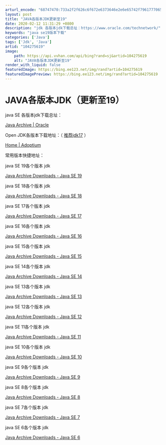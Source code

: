 ```yaml
---
arturl_encode: "68747470:733a2f2f626c6f672e6373646e2e6e65742f7961777065692f:61727469636c652f64657461696c732f313034323735363139"
layout: post
title: "JAVA各版本JDK更新至19"
date: 2020-02-12 11:31:29 +0800
description: "jdk 各版本jdk下载总址：https://www.oracle.com/technetwork/"
keywords: "java se19版本下载"
categories: ['Java']
tags: ['Jdk', 'Java']
artid: "104275619"
image:
    path: https://api.vvhan.com/api/bing?rand=sj&artid=104275619
    alt: "JAVA各版本JDK更新至19"
render_with_liquid: false
featuredImage: https://bing.ee123.net/img/rand?artid=104275619
featuredImagePreview: https://bing.ee123.net/img/rand?artid=104275619
---
```


# JAVA各版本JDK（更新至19）

java SE 各版本jdk下载总址：
  
[Java Archive | Oracle](https://www.oracle.com/technetwork/java/archive-139210.html "Java Archive | Oracle")

Open JDK各版本下载地址：（
[推荐jdk17](https://juejin.cn/post/7177550894316126269 "推荐jdk17")
）

[Home | Adoptium](https://adoptium.net/zh-CN/ "Home | Adoptium")

常用版本快捷地址：

java SE 19各个版本 jdk
  
[Java Archive Downloads - Java SE 19](https://www.oracle.com/java/technologies/javase/jdk19-archive-downloads.html "Java Archive Downloads - Java SE 19")

java SE 18各个版本 jdk
  
[Java Archive Downloads - Java SE 18](https://www.oracle.com/java/technologies/javase/jdk18-archive-downloads.html "Java Archive Downloads - Java SE 18")

java SE 17各个版本 jdk
  
[Java Archive Downloads - Java SE 17](https://www.oracle.com/java/technologies/javase/jdk17-archive-downloads.html "Java Archive Downloads - Java SE 17")

java SE 16各个版本 jdk
  
[Java Archive Downloads - Java SE 16](https://www.oracle.com/java/technologies/javase/jdk16-archive-downloads.html "Java Archive Downloads - Java SE 16")

java SE 15各个版本 jdk
  
[Java Archive Downloads - Java SE 15](https://www.oracle.com/java/technologies/javase/jdk15-archive-downloads.html "Java Archive Downloads - Java SE 15")

java SE 14各个版本 jdk
  
[Java Archive Downloads - Java SE 14](https://www.oracle.com/java/technologies/javase/jdk14-archive-downloads.html "Java Archive Downloads - Java SE 14")

java SE 13各个版本 jdk
  
[Java Archive Downloads - Java SE 13](https://www.oracle.com/java/technologies/javase/jdk13-archive-downloads.html "Java Archive Downloads - Java SE 13")
  
java SE 12各个版本 jdk
  
[Java Archive Downloads - Java SE 12](https://www.oracle.com/technetwork/java/javase/downloads/java-archive-javase12-5440181.html "Java Archive Downloads - Java SE 12")
  
java SE 11各个版本 jdk
  
[Java Archive Downloads - Java SE 11](https://www.oracle.com/technetwork/java/javase/downloads/java-archive-javase11-5116896.html "Java Archive Downloads - Java SE 11")
  
java SE 10各个版本 jdk

[Java Archive Downloads - Java SE 10](https://www.oracle.com/java/technologies/java-archive-javase10-downloads.html "Java Archive Downloads - Java SE 10")
  
java SE 9各个版本 jdk
  
[Java Archive Downloads - Java SE 9](https://www.oracle.com/technetwork/java/javase/downloads/java-archive-javase9-3934878.html "Java Archive Downloads - Java SE 9")
  
java SE 8各个版本 jdk
  
[Java Archive Downloads - Java SE 8](http://www.oracle.com/technetwork/java/javase/downloads/java-archive-javase8-2177648.html "Java Archive Downloads - Java SE 8")
  
java SE 7各个版本 jdk
  
[Java Archive Downloads - Java SE 7](http://www.oracle.com/technetwork/java/javase/downloads/java-archive-downloads-javase7-521261.html "Java Archive Downloads - Java SE 7")
  
java SE 6各个版本 jdk
  
[Java Archive Downloads - Java SE 6](http://www.oracle.com/technetwork/java/javase/downloads/java-archive-downloads-javase6-419409.html "Java Archive Downloads - Java SE 6")